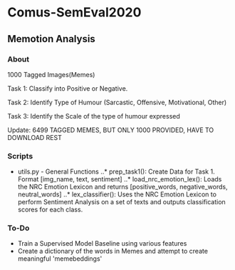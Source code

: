 # Comus-SemEval2020

## Memotion Analysis

### About

1000 Tagged Images(Memes)

Task 1: Classify into Positive or Negative.

Task 2: Identify Type of Humour (Sarcastic, Offensive, Motivational, Other)

Task 3: Identify the Scale of the type of humour expressed

Update: 6499 TAGGED MEMES, BUT ONLY 1000 PROVIDED, HAVE TO DOWNLOAD REST


### Scripts

* utils.py - General Functions
..* prep_task1(): Create Data for Task 1. Format [img_name, text, sentiment]
..* load_nrc_emotion_lex(): Loads the NRC Emotion Lexicon and returns [positive_words, negative_words, neutral_words]
..* lex_classifier(): Uses the NRC Emotion Lexicon to perform Sentiment Analysis on a set of texts and outputs classification scores for each class.

### To-Do

* Train a Supervised Model Baseline using various features
* Create a dictionary of the words in Memes and attempt to create meaningful 'memebeddings'